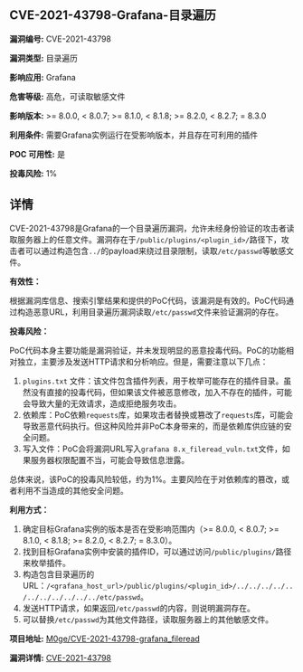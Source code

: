 ## CVE-2021-43798-Grafana-目录遍历

**漏洞编号:** CVE-2021-43798

**漏洞类型:** 目录遍历

**影响应用:** Grafana

**危害等级:** 高危，可读取敏感文件

**影响版本:** >= 8.0.0, < 8.0.7; >= 8.1.0, < 8.1.8; >= 8.2.0, < 8.2.7; = 8.3.0

**利用条件:** 需要Grafana实例运行在受影响版本，并且存在可利用的插件

**POC 可用性:** 是

**投毒风险:** 1%

## 详情

CVE-2021-43798是Grafana的一个目录遍历漏洞，允许未经身份验证的攻击者读取服务器上的任意文件。漏洞存在于`/public/plugins/<plugin_id>/`路径下，攻击者可以通过构造包含`../`的payload来绕过目录限制，读取`/etc/passwd`等敏感文件。

**有效性：**

根据漏洞库信息、搜索引擎结果和提供的PoC代码，该漏洞是有效的。PoC代码通过构造恶意URL，利用目录遍历漏洞读取`/etc/passwd`文件来验证漏洞的存在。

**投毒风险：**

PoC代码本身主要功能是漏洞验证，并未发现明显的恶意投毒代码。PoC的功能相对独立，主要涉及发送HTTP请求和分析响应。但是，需要注意以下几点：

1.  `plugins.txt` 文件：该文件包含插件列表，用于枚举可能存在的插件目录。虽然没有直接的投毒代码，但如果该文件被恶意修改，加入不存在的插件，可能会导致大量的无效请求，造成拒绝服务攻击。
2.  依赖库：PoC依赖`requests`库，如果攻击者替换或篡改了`requests`库，可能会导致恶意代码执行。但这种风险并非PoC本身带来的，而是依赖库供应链的安全问题。
3.  写入文件：PoC会将漏洞URL写入`grafana 8.x_fileread_vuln.txt`文件，如果服务器权限配置不当，可能会导致信息泄露。

总体来说，该PoC的投毒风险较低，约为1%。主要风险在于对依赖库的篡改，或者利用不当造成的其他安全问题。

**利用方式：**

1.  确定目标Grafana实例的版本是否在受影响范围内（>= 8.0.0, < 8.0.7; >= 8.1.0, < 8.1.8; >= 8.2.0, < 8.2.7; = 8.3.0）。
2.  找到目标Grafana实例中安装的插件ID，可以通过访问`/public/plugins/`路径来枚举插件。
3.  构造包含目录遍历的URL：`/<grafana_host_url>/public/plugins/<plugin_id>/../../../../../../../../../../../etc/passwd`。
4.  发送HTTP请求，如果返回`/etc/passwd`的内容，则说明漏洞存在。
5.  可以替换`/etc/passwd`为其他文件路径，读取服务器上的其他敏感文件。

**项目地址:** [M0ge/CVE-2021-43798-grafana_fileread](https://github.com/M0ge/CVE-2021-43798-grafana_fileread)

**漏洞详情:** [CVE-2021-43798](https://nvd.nist.gov/vuln/detail/CVE-2021-43798)